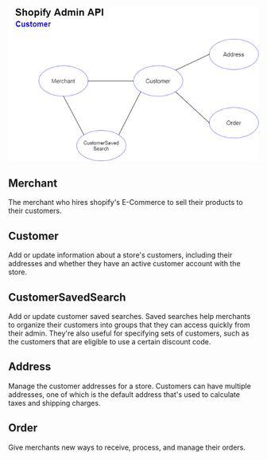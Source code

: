<img src="Spotify Customer API - Analyze Domain.png">

<div>
  <h2>Merchant</h2>
  The merchant who hires shopify's E-Commerce to sell their products to their customers.
</div>

<div>
  <h2>Customer</h2>
  Add or update information about a store's customers, including their addresses and whether they have an active customer account with the store.
</div>

<div>
  <h2>CustomerSavedSearch</h2>
  Add or update customer saved searches. Saved searches help merchants to organize their customers into groups that they can access quickly from their admin. They're also useful for specifying sets of customers, such as the customers that are eligible to use a certain discount code.
</div>

<div>
  <h2>Address</h2>
  Manage the customer addresses for a store. Customers can have multiple addresses, one of which is the default address that's used to calculate taxes and shipping charges.
</div>

<div>
  <h2>Order</h2>
  Give merchants new ways to receive, process, and manage their orders.
</div>



